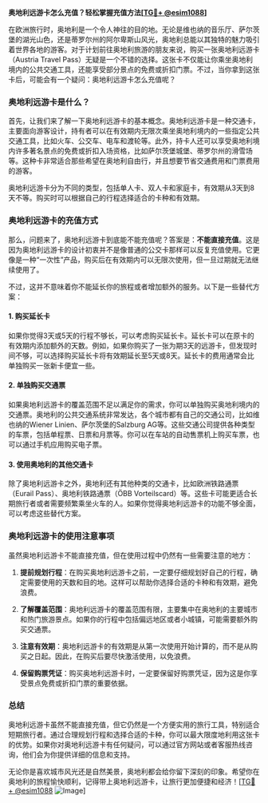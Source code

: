 **奥地利远游卡怎么充值？轻松掌握充值方法[[TG💪+ @esim1088](https://t.me/s/esim1088)]**

在欧洲旅行时，奥地利是一个令人神往的目的地。无论是维也纳的音乐厅、萨尔茨堡的湖光山色，还是蒂罗尔州的阿尔卑斯山风光，奥地利总能以其独特的魅力吸引着世界各地的游客。对于计划前往奥地利旅游的朋友来说，购买一张奥地利远游卡（Austria Travel Pass）无疑是一个不错的选择。这张卡不仅能让你乘坐奥地利境内的公共交通工具，还能享受部分景点的免费或折扣门票。不过，当你拿到这张卡后，可能会有一个疑问：奥地利远游卡怎么充值呢？

### 奥地利远游卡是什么？

首先，让我们来了解一下奥地利远游卡的基本概念。奥地利远游卡是一种交通卡，主要面向游客设计，持有者可以在有效期内无限次乘坐奥地利境内的一些指定公共交通工具，比如火车、公交车、电车和渡轮等。此外，持卡人还可以享受奥地利境内许多著名景点的免费或折扣入场资格，比如萨尔茨堡城堡、蒂罗尔州的滑雪场等。这种卡非常适合那些希望在奥地利自由行，并且想要节省交通费用和门票费用的游客。

奥地利远游卡分为不同的类型，包括单人卡、双人卡和家庭卡，有效期从3天到8天不等。购买时可以根据自己的行程选择适合的卡种和有效期。

### 奥地利远游卡的充值方式

那么，问题来了，奥地利远游卡到底能不能充值呢？答案是：**不能直接充值**。这是因为奥地利远游卡的设计初衷并不是像普通的公交卡那样可以反复充值使用。它更像是一种“一次性”产品，购买后在有效期内可以无限次使用，但一旦过期就无法继续使用了。

不过，这并不意味着你不能延长你的旅程或者增加额外的服务。以下是一些替代方案：

#### 1. 购买延长卡
如果你觉得3天或5天的行程不够长，可以考虑购买延长卡。延长卡可以在原卡的有效期内添加额外的天数。例如，如果你购买了一张为期3天的远游卡，但发现时间不够，可以选择购买延长卡将有效期延长至5天或8天。延长卡的费用通常会比单独购买一张新卡便宜一些。

#### 2. 单独购买交通票
如果奥地利远游卡的覆盖范围不足以满足你的需求，你可以单独购买奥地利境内的交通票。奥地利的公共交通系统非常发达，各个城市都有自己的交通公司，比如维也纳的Wiener Linien、萨尔茨堡的Salzburg AG等。这些交通公司提供各种类型的车票，包括单程票、日票和月票等。你可以在车站的自动售票机上购买车票，也可以通过手机应用购买电子票。

#### 3. 使用奥地利的其他交通卡
除了奥地利远游卡之外，奥地利还有其他种类的交通卡，比如欧洲铁路通票（Eurail Pass）、奥地利铁路通票（ÖBB Vorteilscard）等。这些卡可能更适合长期旅行者或者需要频繁乘坐火车的人。如果你觉得奥地利远游卡的功能不够全面，可以考虑这些替代方案。

### 奥地利远游卡的使用注意事项

虽然奥地利远游卡不能直接充值，但在使用过程中仍然有一些需要注意的地方：

1. **提前规划行程**：在购买奥地利远游卡之前，一定要仔细规划好自己的行程，确定需要使用的天数和目的地。这样可以帮助你选择合适的卡种和有效期，避免浪费。

2. **了解覆盖范围**：奥地利远游卡的覆盖范围有限，主要集中在奥地利的主要城市和热门旅游景点。如果你的行程中包括偏远地区或者小城镇，可能需要额外购买交通票。

3. **注意有效期**：奥地利远游卡的有效期是从第一次使用开始计算的，而不是从购买之日起。因此，在购买后要尽快激活使用，以免浪费。

4. **保留购票凭证**：购买奥地利远游卡时，一定要保留好购票凭证，因为这是你享受景点免费或折扣门票的重要依据。

### 总结

奥地利远游卡虽然不能直接充值，但它仍然是一个方便实用的旅行工具，特别适合短期旅行者。通过合理规划行程和选择合适的卡种，你可以最大限度地利用这张卡的优势。如果你对奥地利远游卡有任何疑问，可以通过官方网站或者客服热线咨询，他们会为你提供详细的信息和支持。

无论你是喜欢城市风光还是自然美景，奥地利都会给你留下深刻的印象。希望你在奥地利的旅程愉快顺利，记得带上奥地利远游卡，让旅行更加便捷和经济！[[TG💪+ @esim1088](https://t.me/s/esim1088) ![Image](https://i.postimg.cc/4NQfJmqS/Snipaste-2025-05-13-00-14-12.png)]